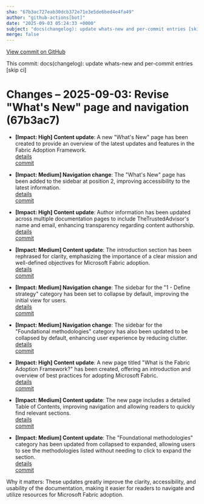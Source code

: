 ```yaml
---
sha: "67b3ac727eab30dcb372e71e3e5de6bed4e4fa49"
author: "github-actions[bot]"
date: "2025-09-03 05:24:33 +0000"
subject: "docs(changelog): update whats-new and per-commit entries [skip ci]"
merge: false
---
```


[View commit on GitHub](https://github.com/TheTrustedAdvisor/FabricAdoptionFramework/commit/67b3ac727eab30dcb372e71e3e5de6bed4e4fa49)

This commit: docs(changelog): update whats-new and per-commit entries [skip ci]

# Changes – 2025-09-03: Revise "What's New" page and navigation (67b3ac7)

- **[Impact: High] Content update**: A new "What's New" page has been created to provide an overview of the latest updates and features in the Fabric Adoption Framework.  
   [details](/docs/about/changes/2025-09-02-0be169de82c8a755fbf2170bb3bd77ec8677b68b.md)  
   [commit](https://github.com/TheTrustedAdvisor/FabricAdoptionFramework/commit/0be169de82c8a755fbf2170bb3bd77ec8677b68b)

- **[Impact: Medium] Navigation change**: The "What's New" page has been added to the sidebar at position 2, improving accessibility to the latest information.  
   [details](/docs/about/changes/2025-09-02-0be169de82c8a755fbf2170bb3bd77ec8677b68b.md)  
   [commit](https://github.com/TheTrustedAdvisor/FabricAdoptionFramework/commit/0be169de82c8a755fbf2170bb3bd77ec8677b68b)

- **[Impact: High] Content update**: Author information has been updated across multiple documentation pages to include TheTrustedAdvisor's name and email, enhancing transparency regarding content authorship.  
   [details](/docs/about/changes/2025-09-02-0be169de82c8a755fbf2170bb3bd77ec8677b68b.md)  
   [commit](https://github.com/TheTrustedAdvisor/FabricAdoptionFramework/commit/0be169de82c8a755fbf2170bb3bd77ec8677b68b)

- **[Impact: Medium] Content update**: The introduction section has been rephrased for clarity, emphasizing the importance of a clear mission and well-defined objectives for Microsoft Fabric adoption.  
   [details](/docs/about/changes/2025-09-02-0be169de82c8a755fbf2170bb3bd77ec8677b68b.md)  
   [commit](https://github.com/TheTrustedAdvisor/FabricAdoptionFramework/commit/0be169de82c8a755fbf2170bb3bd77ec8677b68b)

- **[Impact: Medium] Navigation change**: The sidebar for the "1 - Define strategy" category has been set to collapse by default, improving the initial view for users.  
   [details](/docs/about/changes/2025-09-02-0be169de82c8a755fbf2170bb3bd77ec8677b68b.md)  
   [commit](https://github.com/TheTrustedAdvisor/FabricAdoptionFramework/commit/0be169de82c8a755fbf2170bb3bd77ec8677b68b)

- **[Impact: Medium] Navigation change**: The sidebar for the "Foundational methodologies" category has also been updated to be collapsed by default, enhancing user experience by reducing clutter.  
   [details](/docs/about/changes/2025-09-02-0be169de82c8a755fbf2170bb3bd77ec8677b68b.md)  
   [commit](https://github.com/TheTrustedAdvisor/FabricAdoptionFramework/commit/0be169de82c8a755fbf2170bb3bd77ec8677b68b)

- **[Impact: High] Content update**: A new page titled "What is the Fabric Adoption Framework?" has been created, offering an introduction and overview of best practices for adopting Microsoft Fabric.  
   [details](/docs/about/changes/2025-09-02-0be169de82c8a755fbf2170bb3bd77ec8677b68b.md)  
   [commit](https://github.com/TheTrustedAdvisor/FabricAdoptionFramework/commit/0be169de82c8a755fbf2170bb3bd77ec8677b68b)

- **[Impact: Medium] Content update**: The new page includes a detailed Table of Contents, improving navigation and allowing readers to quickly find relevant sections.  
   [details](/docs/about/changes/2025-09-02-0be169de82c8a755fbf2170bb3bd77ec8677b68b.md)  
   [commit](https://github.com/TheTrustedAdvisor/FabricAdoptionFramework/commit/0be169de82c8a755fbf2170bb3bd77ec8677b68b)

- **[Impact: Medium] Content update**: The "Foundational methodologies" category has been updated from collapsed to expanded, allowing users to see the methodologies listed without needing to click to expand the section.  
   [details](/docs/about/changes/2025-09-02-0be169de82c8a755fbf2170bb3bd77ec8677b68b.md)  
   [commit](https://github.com/TheTrustedAdvisor/FabricAdoptionFramework/commit/0be169de82c8a755fbf2170bb3bd77ec8677b68b)

Why it matters: These updates greatly improve the clarity, accessibility, and usability of the documentation, making it easier for readers to navigate and utilize resources for Microsoft Fabric adoption.
